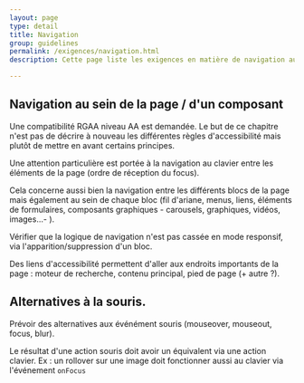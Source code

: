 ```yaml
---
layout: page
type: detail
title: Navigation
group: guidelines
permalink: /exigences/navigation.html
description: Cette page liste les exigences en matière de navigation au sein d'une page ou de composants du design system. 

---
```


## Navigation au sein de la page / d'un composant
Une compatibilité RGAA niveau AA est demandée. Le but de ce chapitre n'est pas de décrire à nouveau les différentes règles d'accessibilité mais plutôt de mettre en avant certains principes.

Une attention particulière est portée à la navigation au clavier entre les éléments de la page (ordre de réception du focus).

Cela concerne aussi bien la navigation entre les différents blocs de la page mais également au sein de chaque bloc (fil d'ariane, menus, liens, éléments de formulaires, composants graphiques - carousels, graphiques, vidéos, images...- ).

Vérifier que la logique de navigation n'est pas cassée en mode responsif, via l'apparition/suppression d'un bloc.

Des liens d'accessibilité permettent d'aller aux endroits importants de la page : moteur de recherche, contenu principal, pied de page (+ autre ?).


## Alternatives à la souris.
Prévoir des alternatives aux événément souris (mouseover, mouseout, focus, blur). 

Le résultat d'une action souris doit avoir un équivalent via une action clavier.
Ex : un rollover sur une image doit fonctionner aussi au clavier via l'événement `onFocus`
